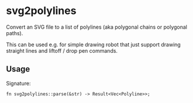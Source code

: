 # svg2polylines

Convert an SVG file to a list of polylines (aka polygonal chains or polygonal
paths).

This can be used e.g. for simple drawing robot that just support drawing
straight lines and liftoff / drop pen commands.

## Usage

Signature:

    fn svg2polylines::parse(&str) -> Result<Vec<Polyline>>;
